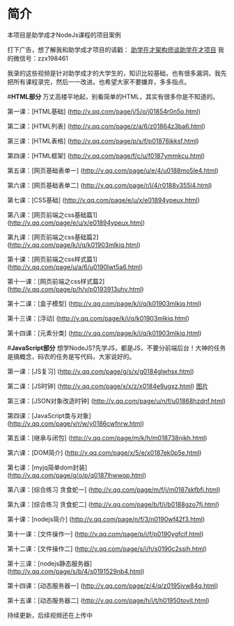 # 简介
本项目是助学成才NodeJs课程的项目案例

打下广告，想了解我和助学成才项目的请戳： [助学在才架构师谈助学在才项目](http://mp.weixin.qq.com/s?__biz=MzAwNDAzODExOA==&mid=401803962&idx=1&sn=41aff29043e37c9c6b8c7b9d86c1147b&scene=23&srcid=0302ct1BtCHge9ym73iEdlaT#rd)
我的微信号：zzx198461

我录的这些视频是针对助学成才的大学生的，知识比较基础，也有很多漏洞，我先把所有课程录完，然后一一改进。也希望大家不要嫌弃，多多指点。

#**HTML部分**
万丈高楼平地起，别看简单的HTML，其实有很多你是不知道的。

第一课：[HTML基础]
(http://v.qq.com/page/j/5/o/j01854r0n5o.html)

第二课：[HTML列表]
(http://v.qq.com/page/z/a/6/z01864z3ba6.html)

第三课：[HTML表格]
(http://v.qq.com/page/p/s/f/p01876ikksf.html)

第四课：[HTML框架]
(http://v.qq.com/page/f/c/u/f0187ymmkcu.html)

第五课：[网页基础表单一]
(http://v.qq.com/page/u/e/4/u0188mo5le4.html)

第六课：[网页基础表单二]
(http://v.qq.com/page/r/l/4/r0188v355l4.html)

第七课：[CSS基础]
(http://v.qq.com/page/e/u/x/e01894ypeux.html)

第八课：[网页前端之css基础篇1]
(http://v.qq.com/page/e/u/x/e01894ypeux.html)

第九课：[网页前端之css基础篇2]
(http://v.qq.com/page/k/i/q/k01903mlkiq.html)

第十课：[网页前端之css样式篇1]
(http://v.qq.com/page/u/a/6/u0190lwt5a6.html)

第十一课：[网页前端之css样式篇2]
(http://v.qq.com/page/p/h/v/p0193913uhv.html)

第十二课：[盒子模型]
(http://v.qq.com/page/k/i/q/k01903mlkiq.html)

第十三课：[浮动]
(http://v.qq.com/page/k/i/q/k01903mlkiq.html)

第十四课：[元素分类]
(http://v.qq.com/page/k/i/q/k01903mlkiq.html)

#**JavaScript部分**
想学NodeJS?先学JS，都是JS，不要分前端后台！大神的任务是搞概念，码农的任务是写代码，大家说好的。

第一课：[JS复习]
(http://v.qq.com/page/g/s/x/g0184glwhsx.html)

第二课：[JS时钟]
(http://v.qq.com/page/x/x/z/x0184e9ugxz.html)
[图片](http://pan.baidu.com/share/link?shareid=3817606159&uk=3003626198)

第三课：[JSON对象改造时钟]
(http://v.qq.com/page/u/n/f/u01868hzdnf.html)

第四课：[JavaScript类与对象]
(http://v.qq.com/page/y/r/w/y0186cwfnrw.html)

第五课：[继承与闭包]
(http://v.qq.com/page/m/k/h/m018738njkh.html)

第六课：[DOM简介]
(http://v.qq.com/page/x/5/e/x0187ek0p5e.html)

第七课：[myjq简单dom封装]
(http://v.qq.com/page/q/o/p/q0187lhwwop.html)

第八课：[综合练习 贪食蛇一]
(http://v.qq.com/page/m/f/j/m0187skfbfj.html)

第九课：[综合练习 贪食蛇二]
(http://v.qq.com/page/b/f/j/b0188gzo7fj.html)

第十课：[nodejs简介]
(http://v.qq.com/page/n/f/3/n0190wf42f3.html)

第十一课：[文件操作一]
(http://v.qq.com/page/p/i/f/p0190ygfcif.html)

第十二课：[文件操作二]
(http://v.qq.com/page/s/i/h/s0190c2ssih.html)

第十三课：[nodejs静态服务器]
(http://v.qq.com/page/s/b/4/s0191529nb4.html)

第十四课：[动态服务器一]
(http://v.qq.com/page/z/4/q/z0195ivw84q.html)

第十五课：[动态服务器二]
(http://v.qq.com/page/h/i/t/h01950tovit.html)

持续更新，后续视频还在上传中

